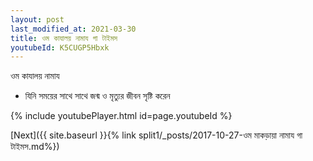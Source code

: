 ```yaml
---
layout: post
last_modified_at: 2021-03-30
title: ওম কাযালয় নামায গা টাইমস
youtubeId: K5CUGP5Hbxk
---
```

 
 
 ওম কাযালয় নামায  
 
 -  যিনি সময়ের সাথে সাথে জন্ম ও মৃত্যুর জীবন সৃষ্টি করেন 
 
  
 
  
 
 
 
 
 
 


{% include youtubePlayer.html id=page.youtubeId %}
 
[Next]({{ site.baseurl }}{% link  split1/_posts/2017-10-27-ওম মাকড়ায়া নামায গা টাইমস.md%})
 
